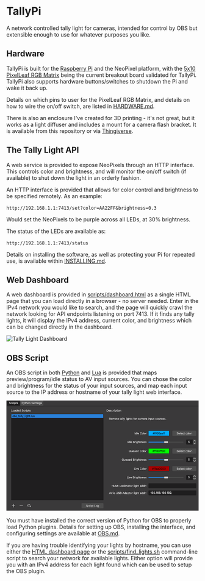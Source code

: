 # TallyPi

A network controlled tally light for cameras, intended for control by OBS but
extensible enough to use for whatever purposes you like.


## Hardware

TallyPi is built for the
[Raspberry Pi](https://www.raspberrypi.org/products/raspberry-pi-zero-w/) and
the NeoPixel platform, with the
[5x10 PixelLeaf RGB Matrix](https://www.tindie.com/products/oakdevtech/5x10-pixelleaf-rgb-matrix-sk6812mini-rgb-matrix/)
being the current breakout board validated for TallyPi. TallyPi also supports
hardware buttons/switches to shutdown the Pi and wake it back up.

Details on which pins to user for the PixelLeaf RGB Matrix, and details on how to
wire the on/off switch, are listed in [HARDWARE.md](./docs/HARDWARE.md).

There is also an enclosure I've created for 3D printing - it's not great, but
it works as a light diffuser and includes a mount for a camera flash bracket.
It is available from this repository
or via [Thingiverse](https://www.thingiverse.com/thing:4590885).


## The Tally Light API

A web service is provided to expose NeoPixels through an HTTP interface.
This controls color and brightness, and will monitor the on/off switch
(if available) to shut down the light in an orderly fashion.

An HTTP interface is provided that allows for color control and brightness
to be specified remotely. As an example:

    http://192.168.1.1:7413/set?color=AA22FF&brightness=0.3

Would set the NeoPixels to be purple across all LEDs, at 30% brightness.

The status of the LEDs are available as:

    http://192.168.1.1:7413/status

Details on installing the software, as well as protecting your Pi for
repeated use, is available within [INSTALLING.md](./docs/INSTALLING.md).


## Web Dashboard

A web dashboard is provided in [scripts/dashboard.html](./scripts/dashboard.html)
as a single HTML page that you can load directly in a browser - no server needed.
Enter in the IPv4 network you would like to search, and the page will quickly
crawl the network looking for API endpoints listening on port 7413. If it finds
any tally lights, it will display the IPv4 address, current color, and brightness
which can be changed directly in the dashboard.

![Tally Light Dashboard](./docs/images/dashboard.png)


## OBS Script

An OBS script in both [Python](./scripts/obs_tally_light.py) and
[Lua](./scripts/obs_tally_light.lua) is provided that maps
preview/program/idle status to AV input sources. You can chose the color
and brightness for the status of your input sources, and map each input source
to the IP address or hostname of your tally light web interface.

![OBS Plugin Settings](./docs/images/obs_settings.png)

You must have installed the correct version of Python for OBS to properly load
Python plugins. Details for setting up OBS, installing the interface,
and configuring settings are available at [OBS.md](./docs/OBS.md).

If you are having trouble identifying your lights by hostname, you can use either
the [HTML dashboard page](./scripts/dashboard.html) or the
[scripts/find_lights.sh](./scripts/find_lights.sh) command-line script to search
your network for available lights. Either option will provide you with an IPv4
address for each light found which can be used to setup the OBS plugin.
